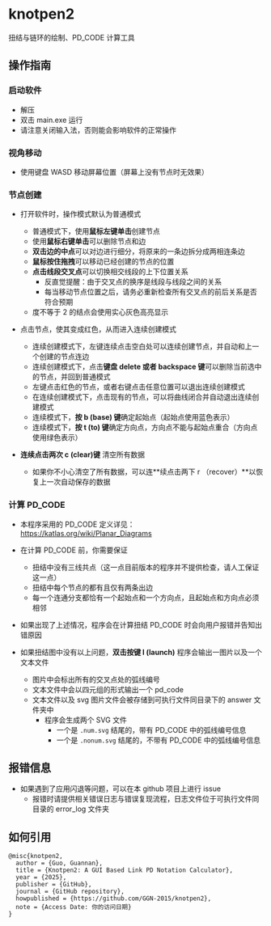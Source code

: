 # knotpen2
扭结与链环的绘制、PD_CODE 计算工具

## 操作指南

### 启动软件
- 解压
- 双击 main.exe 运行
- 请注意关闭输入法，否则能会影响软件的正常操作

### 视角移动

- 使用键盘 WASD 移动屏幕位置（屏幕上没有节点时无效果）

### 节点创建

- 打开软件时，操作模式默认为普通模式
  - 普通模式下，使用**鼠标左键单击**创建节点
  - 使用**鼠标右键单击**可以删除节点和边
  - **双击边的中点**可以对边进行细分，将原来的一条边拆分成两相连条边
  - **鼠标按住拖拽**可以移动已经创建的节点的位置
  - **点击线段交叉点**可以切换相交线段的上下位置关系
    - 反直觉提醒：由于交叉点的换序是线段与线段之间的关系
    - 每当移动节点位置之后，请务必重新检查所有交叉点的前后关系是否符合预期
  - 度不等于 2 的结点会使用实心灰色高亮显示


- 点击节点，使其变成红色，从而进入连续创建模式
  - 连续创建模式下，左键连续点击空白处可以连续创建节点，并自动和上一个创建的节点连边
  - 连续创建模式下，点击**键盘 delete 或者 backspace 键**可以删除当前选中的节点，并回到普通模式
  - 左键点击红色的节点，或者右键点击任意位置可以退出连续创建模式
  - 在连续创建模式下，点击现有的节点，可以将曲线闭合并自动退出连续创建模式
  - 连续模式下，**按 b (base) 键**确定起始点（起始点使用蓝色表示）
  - 连续模式下，**按 t (to) 键**确定方向点，方向点不能与起始点重合（方向点使用绿色表示）

- **连续点击两次 c (clear)键** 清空所有数据
  - 如果你不小心清空了所有数据，可以连**续点击两下 r （recover）**以恢复上一次自动保存的数据


### 计算 PD_CODE

- 本程序采用的 PD_CODE 定义详见：https://katlas.org/wiki/Planar_Diagrams


- 在计算 PD_CODE 前，你需要保证
  - 扭结中没有三线共点（这一点目前版本的程序并不提供检查，请人工保证这一点）
  - 扭结中每个节点的都有且仅有两条出边
  - 每一个连通分支都恰有一个起始点和一个方向点，且起始点和方向点必须相邻
- 如果出现了上述情况，程序会在计算扭结 PD_CODE 时会向用户报错并告知出错原因


- 如果扭结图中没有以上问题，**双击按键 l (launch)** 程序会输出一图片以及一个文本文件
  - 图片中会标出所有的交叉点处的弧线编号
  - 文本文件中会以四元组的形式输出一个 pd_code
  - 文本文件以及 svg 图片文件会被存储到可执行文件同目录下的 answer 文件夹中
    - 程序会生成两个 SVG 文件
      - 一个是 `.num.svg` 结尾的，带有 PD_CODE 中的弧线编号信息
      - 一个是 `.nonum.svg` 结尾的，不带有 PD_CODE 中的弧线编号信息

## 报错信息

- 如果遇到了应用闪退等问题，可以在本 github 项目上进行 issue
  - 报错时请提供相关错误日志与错误复现流程，日志文件位于可执行文件同目录的 error_log 文件夹

## 如何引用
```text
@misc{knotpen2,
  author = {Guo, Guannan},
  title = {Knotpen2: A GUI Based Link PD Notation Calculator},
  year = {2025},
  publisher = {GitHub},
  journal = {GitHub repository},
  howpublished = {https://github.com/GGN-2015/knotpen2},
  note = {Access Date: 你的访问日期}
}
```
